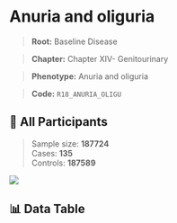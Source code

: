 # Anuria and oliguria

> **Root:** Baseline Disease  

> **Chapter:** Chapter XIV- Genitourinary  

> **Phenotype:** Anuria and oliguria  

> **Code:** `R18_ANURIA_OLIGU`

## 🧪 All Participants  
> Sample size: **187724**  
> Cases: **135**  
> Controls: **187589**
<img src="/Sensitive/Figures/ALL/Incidence/R18_ANURIA_OLIGU.png"/>

## 📊 Data Table
<CsvTableMRF src="/Sensitive/Data/ALL/Incidence/COX_R18_ANURIA_OLIGU.csv"/>

